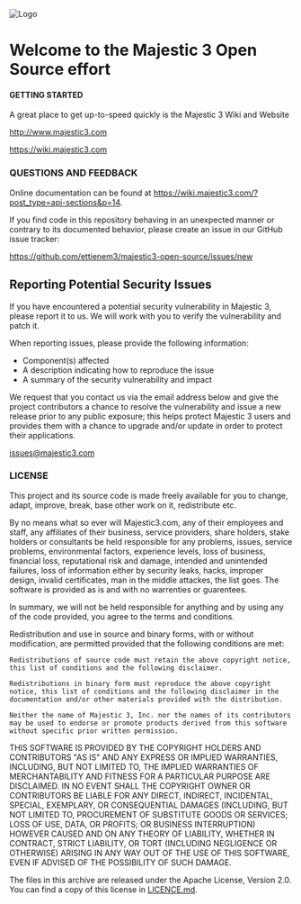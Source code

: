![Logo](http://majestic3.com/wp-content/uploads/2015/01/m3logosLONGie.png)

# Welcome to the Majestic 3 Open Source effort

#### GETTING STARTED

A great place to get up-to-speed quickly is the Majestic 3 Wiki and Website

http://www.majestic3.com

https://wiki.majestic3.com


### QUESTIONS AND FEEDBACK

Online documentation can be found at https://wiki.majestic3.com/?post_type=api-sections&p=14.

If you find code in this repository behaving in an unexpected manner or
contrary to its documented behavior, please create an issue in our GitHub
issue tracker:

https://github.com/ettienem3/majestic3-open-source/issues/new

## Reporting Potential Security Issues

If you have encountered a potential security vulnerability in Majestic 3, please report it to us. We will work with you to verify the vulnerability and patch it.

When reporting issues, please provide the following information:

- Component(s) affected
- A description indicating how to reproduce the issue
- A summary of the security vulnerability and impact

We request that you contact us via the email address below and give the project contributors a chance to resolve the vulnerability and issue a new release prior to any public exposure; this helps protect Majestic 3 users and provides them with a chance to upgrade and/or update in order to protect their applications.

issues@majestic3.com

### LICENSE

This project and its source code is made freely available for you to change, adapt, improve, break, base other work on it, redistribute etc.

By no means what so ever will Majestic3.com, any of their employees and staff, any affiliates of their business, service providers, share holders, stake holders or consultants be held responsible for any problems, issues, service problems, environmental factors, experience levels, loss of business, financial loss, reputational risk and damage, intended and unintended failures, loss of information either by security leaks, hacks, improper design, invalid certificates, man in the middle attackes, the list goes. The software is provided as is and with no warrenties or guarentees.

In summary, we will not be held responsible for anything and by using any of the code provided, you agree to the terms and conditions.

Redistribution and use in source and binary forms, with or without modification, are permitted provided that the following conditions are met:

    Redistributions of source code must retain the above copyright notice, this list of conditions and the following disclaimer.

    Redistributions in binary form must reproduce the above copyright notice, this list of conditions and the following disclaimer in the documentation and/or other materials provided with the distribution.

    Neither the name of Majestic 3, Inc. nor the names of its contributors may be used to endorse or promote products derived from this software without specific prior written permission.

THIS SOFTWARE IS PROVIDED BY THE COPYRIGHT HOLDERS AND CONTRIBUTORS "AS IS" AND ANY EXPRESS OR IMPLIED WARRANTIES, INCLUDING, BUT NOT LIMITED TO, THE IMPLIED WARRANTIES OF MERCHANTABILITY AND FITNESS FOR A PARTICULAR PURPOSE ARE DISCLAIMED. IN NO EVENT SHALL THE COPYRIGHT OWNER OR CONTRIBUTORS BE LIABLE FOR ANY DIRECT, INDIRECT, INCIDENTAL, SPECIAL, EXEMPLARY, OR CONSEQUENTIAL DAMAGES (INCLUDING, BUT NOT LIMITED TO, PROCUREMENT OF SUBSTITUTE GOODS OR SERVICES; LOSS OF USE, DATA, OR PROFITS; OR BUSINESS INTERRUPTION) HOWEVER CAUSED AND ON ANY THEORY OF LIABILITY, WHETHER IN CONTRACT, STRICT LIABILITY, OR TORT (INCLUDING NEGLIGENCE OR OTHERWISE) ARISING IN ANY WAY OUT OF THE USE OF THIS SOFTWARE, EVEN IF ADVISED OF THE POSSIBILITY OF SUCH DAMAGE.

The files in this archive are released under the Apache License, Version 2.0.
You can find a copy of this license in [LICENCE.md](LICENCE.md).

